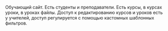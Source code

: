 Обучающий сайт.
Есть студенты и преподаватели.
Есть курсы, в курсах уроки, в уроках файлы.
Доступ к редактированию курсов и уроков  есть у учителей, 
доступ регулируется с помощью кастомных шаблонных фильтров.